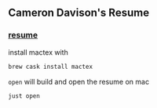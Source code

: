 ## Cameron Davison's Resume

### [resume](./resume.pdf)

install mactex with
```bash
brew cask install mactex
```

`open` will build and open the resume on mac
```bash
just open
```

